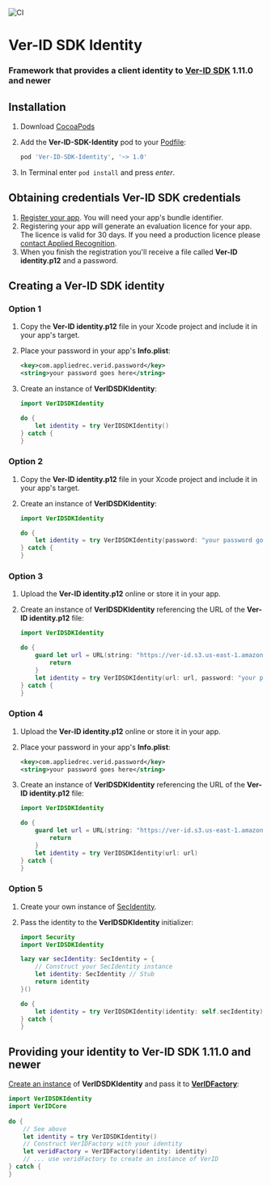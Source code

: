 ![CI](https://github.com/AppliedRecognition/Ver-ID-SDK-Identity-Apple/workflows/CI/badge.svg?event=push)

#  Ver-ID SDK Identity

### Framework that provides a client identity to [Ver-ID SDK](https://github.com/AppliedRecognition/Ver-ID-UI-iOS) 1.11.0 and newer

## Installation

 1. Download [CocoaPods](https://cocoapods.org)
 2. Add the **Ver-ID-SDK-Identity** pod to your [Podfile](https://guides.cocoapods.org/syntax/podfile.html):
 
    ~~~ruby
    pod 'Ver-ID-SDK-Identity', '~> 1.0'
    ~~~
3. In Terminal enter `pod install` and press _enter_.

## Obtaining credentials Ver-ID SDK credentials

1. [Register your app](https://dev.ver-id.com/licensing/). You will need your app's bundle identifier.
2. Registering your app will generate an evaluation licence for your app. The licence is valid for 30 days. If you need a production licence please [contact Applied Recognition](mailto:sales@appliedrec.com).
3. When you finish the registration you'll receive a file called **Ver-ID identity.p12** and a password.

## Creating a Ver-ID SDK identity

### Option 1
1. Copy the **Ver-ID identity.p12** file in your Xcode project and include it in your app's target.
2. Place your password in your app's **Info.plist**:

    ~~~xml
    <key>com.appliedrec.verid.password</key>
    <string>your password goes here</string>
    ~~~
3. Create an instance of **VerIDSDKIdentity**:

    ~~~swift
    import VerIDSDKIdentity
    
    do {
        let identity = try VerIDSDKIdentity()
    } catch {
    }
    ~~~
    
### Option 2
1. Copy the **Ver-ID identity.p12** file in your Xcode project and include it in your app's target.
2. Create an instance of **VerIDSDKIdentity**:

    ~~~swift
    import VerIDSDKIdentity
    
    do {
        let identity = try VerIDSDKIdentity(password: "your password goes here")
    } catch {
    }
    ~~~
    
### Option 3
1. Upload the **Ver-ID identity.p12** online or store it in your app.
2. Create an instance of **VerIDSDKIdentity** referencing the URL of the **Ver-ID identity.p12** file:

    ~~~swift
    import VerIDSDKIdentity
    
    do {
        guard let url = URL(string: "https://ver-id.s3.us-east-1.amazonaws.com/ios/com.appliedrec.verid.licenceclient/test_assets/Ver-ID%20identity.p12") else {
            return
        }
        let identity = try VerIDSDKIdentity(url: url, password: "your password goes here")
    } catch {
    }
    ~~~
    
### Option 4
1. Upload the **Ver-ID identity.p12** online or store it in your app.
2. Place your password in your app's **Info.plist**:

    ~~~xml
    <key>com.appliedrec.verid.password</key>
    <string>your password goes here</string>
    ~~~
3. Create an instance of **VerIDSDKIdentity** referencing the URL of the **Ver-ID identity.p12** file:

    ~~~swift
    import VerIDSDKIdentity
    
    do {
        guard let url = URL(string: "https://ver-id.s3.us-east-1.amazonaws.com/ios/com.appliedrec.verid.licenceclient/test_assets/Ver-ID%20identity.p12") else {
            return
        }
        let identity = try VerIDSDKIdentity(url: url)
    } catch {
    }
    ~~~

### Option 5
1. Create your own instance of [SecIdentity](https://developer.apple.com/documentation/security/secidentity).
2. Pass the identity to the **VerIDSDKIdentity** initializer:

    ~~~swift
    import Security
    import VerIDSDKIdentity
    
    lazy var secIdentity: SecIdentity = {
        // Construct your SecIdentity instance
        let identity: SecIdentity // Stub
        return identity
    }()
    
    do {
        let identity = try VerIDSDKIdentity(identity: self.secIdentity)
    } catch {
    }
    ~~~

## Providing your identity to Ver-ID SDK 1.11.0 and newer
[Create an instance](#creating-a-ver-id-sdk-identity) of **VerIDSDKIdentity** and pass it to [**VerIDFactory**](https://appliedrecognition.github.io/Ver-ID-Core-Apple/Classes/VerIDFactory.html):

~~~swift
import VerIDSDKIdentity
import VerIDCore
    
do {
    // See above
    let identity = try VerIDSDKIdentity()
    // Construct VerIDFactory with your identity
    let veridFactory = VerIDFactory(identity: identity)
    // ... use veridFactory to create an instance of VerID
} catch {
}
~~~
